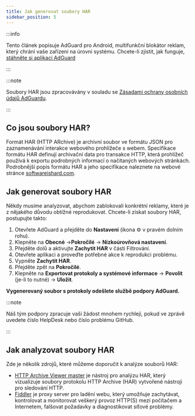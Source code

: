 ```yaml
---
title: Jak generovat soubory HAR
sidebar_position: 5
---
```


:::info

Tento článek popisuje AdGuard pro Android, multifunkční blokátor reklam, který chrání vaše zařízení na úrovni systému. Chcete-li zjistit, jak funguje, [stáhněte si aplikaci AdGuard](https://agrd.io/download-kb-adblock)

:::

:::note

Soubory HAR jsou zpracovávány v souladu se [Zásadami ochrany osobních údajů AdGuardu](https://adguard.com/en/privacy.html).

:::

## Co jsou soubory HAR?

Formát HAR (HTTP ARchive) je archivní soubor ve formátu JSON pro zaznamenávání interakce webového prohlížeče s webem. Specifikace formátu HAR definují archivační data pro transakce HTTP, která prohlížeč používá k exportu podrobných informací o načítaných webových stránkách. Podrobnější popis formátu HAR a jeho specifikace naleznete na webové stránce [ softwareishard.com](http://www.softwareishard.com/blog/har-12-spec/).

## Jak generovat soubory HAR

Někdy musíme analyzovat, abychom zablokovali konkrétní reklamy, které je z nějakého důvodu obtížné reprodukovat. Chcete-li získat soubory HAR, postupujte takto:

1. Otevřete AdGuard a přejděte do **Nastavení** (ikona ⚙ v pravém dolním rohu).
2. Klepněte na **Obecné** →**Pokročilé** → **Nízkoúrovňová nastavení**.
3. Přejděte dolů a aktivujte **Zachytit HAR** v části Filtrování.
4. Otevřete aplikaci a proveďte potřebné akce k reprodukci problému.
5. Vypněte **Zachytit HAR**.
6. Přejděte zpět na **Pokročilé**.
7. Klepněte na **Exportovat protokoly a systémové informace** → **Povolit** (je-li to nutné) → **Uložit**.

**Vygenerovaný soubor s protokoly odešlete službě podpory AdGuard.**

:::note

Náš tým podpory zpracuje vaši žádost mnohem rychleji, pokud ve zprávě uvedete číslo HelpDesk nebo číslo problému GitHub.

:::

## Jak analyzovat soubory HAR

Zde je několik zdrojů, které můžeme doporučit k analýze souborů HAR:

- [HTTP Archive Viewer master](https://gitgrimbo.github.io/harviewer/master/) je nástroj pro analýzu HAR, který vizualizuje soubory protokolu HTTP Archive (HAR) vytvořené nástroji pro sledování HTTP.
- [Fiddler](https://www.telerik.com/fiddler) je proxy server pro ladění webu, který umožňuje zachytávat, kontrolovat a monitorovat veškerý provoz HTTP(S) mezi počítačem a Internetem, falšovat požadavky a diagnostikovat síťové problémy.
